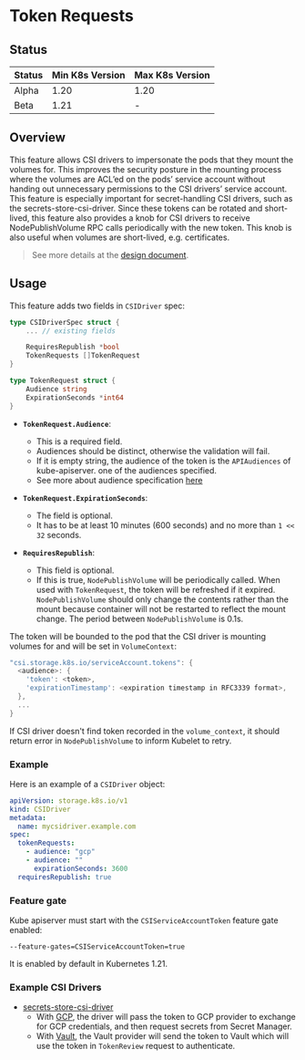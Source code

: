 # Token Requests

## Status

| Status | Min K8s Version | Max K8s Version |
| ------ | --------------- | --------------- |
| Alpha  | 1.20            | 1.20            |
| Beta   | 1.21            | -               |

## Overview

This feature allows CSI drivers to impersonate the pods that they mount the
volumes for. This improves the security posture in the mounting process where
the volumes are ACL’ed on the pods’ service account without handing out
unnecessary permissions to the CSI drivers’ service account.
This feature is especially important for secret-handling CSI drivers, such as
the secrets-store-csi-driver. Since these tokens can be rotated and short-lived,
this feature also provides a knob for CSI drivers to receive NodePublishVolume
RPC calls periodically with the new token. This knob is also useful when volumes
are short-lived, e.g. certificates.

> See more details at the [design document](https://github.com/kubernetes/enhancements/blob/master/keps/sig-storage/1855-csi-driver-service-account-token/README.md).

## Usage

This feature adds two fields in `CSIDriver` spec:

```go
type CSIDriverSpec struct {
    ... // existing fields

    RequiresRepublish *bool
    TokenRequests []TokenRequest
}

type TokenRequest struct {
    Audience string
    ExpirationSeconds *int64
}
```

- **`TokenRequest.Audience`**:

  - This is a required field.
  - Audiences should be distinct, otherwise the validation will fail.
  - If it is empty string, the audience of the token is the `APIAudiences` of kube-apiserver.
    one of the audiences specified.
  - See more about audience specification [here](https://tools.ietf.org/html/rfc7519#section-4.1.3)

- **`TokenRequest.ExpirationSeconds`**:

  - The field is optional.
  - It has to be at least 10 minutes (600 seconds) and no more than `1 << 32` seconds.

- **`RequiresRepublish`**:

  - This field is optional.
  - If this is true, `NodePublishVolume` will be periodically called. When used
    with `TokenRequest`, the token will be refreshed if it expired.
    `NodePublishVolume` should only change the contents rather than the
    mount because container will not be restarted to reflect the mount
    change. The period between `NodePublishVolume` is 0.1s.

The token will be bounded to the pod that the CSI driver is mounting volumes for
and will be set in `VolumeContext`:

```go
"csi.storage.k8s.io/serviceAccount.tokens": {
  <audience>: {
    'token': <token>,
    'expirationTimestamp': <expiration timestamp in RFC3339 format>,
  },
  ...
}
```

If CSI driver doesn't find token recorded in the `volume_context`, it should return error in `NodePublishVolume` to inform Kubelet to retry.

### Example

Here is an example of a `CSIDriver` object:

```yaml
apiVersion: storage.k8s.io/v1
kind: CSIDriver
metadata:
  name: mycsidriver.example.com
spec:
  tokenRequests:
    - audience: "gcp"
    - audience: ""
      expirationSeconds: 3600
  requiresRepublish: true
```

### Feature gate

Kube apiserver must start with the `CSIServiceAccountToken` feature gate enabled:

```
--feature-gates=CSIServiceAccountToken=true
```

It is enabled by default in Kubernetes 1.21.

### Example CSI Drivers

- [secrets-store-csi-driver](https://github.com/kubernetes-sigs/secrets-store-csi-driver)
  - With [GCP](https://github.com/GoogleCloudPlatform/secrets-store-csi-driver-provider-gcp),
    the driver will pass the token to GCP provider to exchange for GCP credentials, and then request
    secrets from Secret Manager.
  - With [Vault](https://github.com/hashicorp/secrets-store-csi-driver-provider-vault),
    the Vault provider will send the token to Vault which will use the token in
    `TokenReview` request to authenticate.
